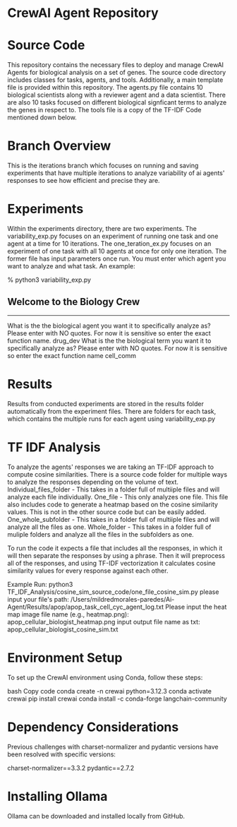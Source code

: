 # CrewAI Agent Repository

# Source Code
This repository contains the necessary files to deploy and manage CrewAI Agents for biological analysis on a set of genes. The source code directory includes classes for tasks, agents, and tools. Additionally, a main template file is provided within this repository. The agents.py file contains 10 biological scientists along with a reviewer agent and a data scientist. There are also 10 tasks focused on different biological signficant terms to analyze the genes in respect to. The tools file is a copy of the TF-IDF Code mentioned down below. 

# Branch Overview
This is the iterations branch which focuses on running and saving experiments that have multiple iterations to analyze variability of ai agents' responses to see how efficient and precise they are.

# Experiments
Within the experiments directory, there are two experiments. The variability_exp.py focuses on an experiment of running one task and one agent at a time for 10 iterations. The one_teration_ex.py focuses on an experiment of one task with all 10 agents at once for only one iteration. The former file has input parameters once run. You must enter which agent you want to analyze and what task. An example:

 % python3 variability_exp.py
 ## Welcome to the Biology Crew
 -------------------------------
 What is the the biological agent you want it to specifically analyze as? Please enter    with NO quotes. For now it is sensitive so enter the exact function name.
 drug_dev
 What is the the biological term you want it to specifically analyze as? Please enter with NO quotes. For now it is sensitive so enter the exact function name
 cell_comm

# Results
Results from conducted experiments are stored in the results folder automatically from the experiment files. There are folders for each task, which contains the multiple runs for each agent using variability_exp.py

# TF IDF Analysis
To analyze the agents' responses we are taking an TF-IDF approach to compute cosine similarities. There is a source code folder for multiple ways to analyze the responses depending on the volume of text. 
Individual_files_folder - This takes in a folder full of multiiple files and will analyze each file individually.
One_file - This only analyzes one file. This file also includes code to generate a heatmap based on the cosine similarity values. This is not in the other source code but can be easily added.
One_whole_subfolder - This takes in a folder full of multiiple files and will analyze all the files as one.
Whole_folder - This takes in a folder full of muliple folders and analyze all the files in the subfolders as one.

To run the code it expects a file that includes all the responses, in which it will then separate the responses by using a phrase. Then it will preprocess all of the responses, and using TF-IDF vectorization it calculates cosine similarity values for every response against each other. 

Example Run:
 python3 TF_IDF_Analysis/cosine_sim_source_code/one_file_cosine_sim.py
 please input your file's path:
 /Users/mildredmorales-paredes/Ai-Agent/Results/apop/apop_task_cell_cyc_agent_log.txt
 Please input the heat map image file name (e.g., heatmap.png):
 apop_cellular_biologist_heatmap.png
 input output file name as txt:
 apop_cellular_biologist_cosine_sim.txt


# Environment Setup
To set up the CrewAI environment using Conda, follow these steps:

bash Copy code conda create -n crewai python=3.12.3 conda activate crewai pip install crewai conda install -c conda-forge langchain-community

# Dependency Considerations
Previous challenges with charset-normalizer and pydantic versions have been resolved with specific versions:

charset-normalizer==3.3.2 pydantic==2.7.2

# Installing Ollama
Ollama can be downloaded and installed locally from GitHub.
